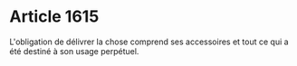 # Article 1615

L'obligation de délivrer la chose comprend ses accessoires et tout ce qui a été destiné à son usage perpétuel.